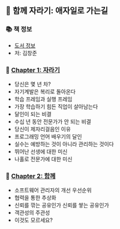 ## 🚀 함께 자라기: 애자일로 가는길

### 📚 책 정보
- [도서 정보](http://www.yes24.com/Product/Goods/67350256)
- 저: 김창준

### 🤔 [Chapter 1: 자라기](https://github.com/saseungmin/reading_books_record_repository/tree/master/summarize_books_in_markdown/%ED%95%A8%EA%BB%98%20%EC%9E%90%EB%9D%BC%EA%B8%B0/Chapter%201)
- 당신은 몇 년 차?
- 자기계발은 복리로 돌아온다
- 학습 프레임과 실행 프레임
- 가장 학습하기 힘든 직업이 살아남는다
- 달인이 되는 비결
- 수십 년 동안 전문가가 안 되는 비결
- 당신이 제자리걸음인 이유
- 프로그래밍 언어 배우기의 달인
- 실수는 예방하는 것이 아니라 관리하는 것이다
- 뛰어난 선생에 대한 미신
- 나홀로 전문가에 대한 미신

### 🤔 [Chapter 2: 함께](https://github.com/saseungmin/reading_books_record_repository/tree/master/summarize_books_in_markdown/%ED%95%A8%EA%BB%98%20%EC%9E%90%EB%9D%BC%EA%B8%B0/Chapter%202)
- 소프트웨어 관리자의 개선 우선순위
- 협력을 통한 추상화
- 신뢰를 깎는 공유인가 신뢰를 쌓는 공유인가
- 객관성의 주관성
- 이것도 모르세요?
